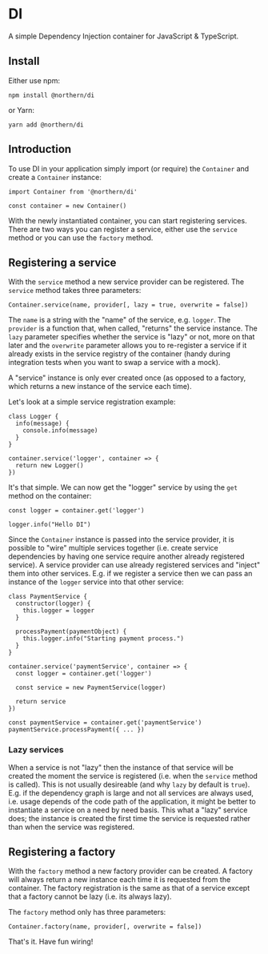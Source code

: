 # DI

A simple Dependency Injection container for JavaScript & TypeScript.

## Install

Either use npm:

    npm install @northern/di

or Yarn:

    yarn add @northern/di

## Introduction

To use DI in your application simply import (or require) the `Container` and create a `Container` instance:
````
import Container from '@northern/di'

const container = new Container()
````
With the newly instantiated container, you can start registering services. There are two ways you can register a service, either use the `service` method or you can use the `factory` method.

## Registering a service

With the `service` method a new service provider can be registered. The `service` method takes three parameters:

    Container.service(name, provider[, lazy = true, overwrite = false])

The `name` is a string with the "name" of the service, e.g. `logger`. The `provider` is a function that, when called, "returns" the service instance. The `lazy` parameter specifies whether the service is "lazy" or not, more on that later and the `overwrite` parameter allows you to re-register a service if it already exists in the service registry of the container (handy during integration tests when you want to swap a service with a mock).

A "service" instance is only ever created once (as opposed to a factory, which returns a new instance of the service each time).

Let's look at a simple service registration example:
````
class Logger {
  info(message) {
    console.info(message)
  }
}

container.service('logger', container => {
  return new Logger()
})
````
It's that simple. We can now get the "logger" service by using the `get` method on the container:
````
const logger = container.get('logger')

logger.info("Hello DI")
````
Since the `Container` instance is passed into the service provider, it is possible to "wire" multiple services together (i.e. create service dependencies by having one service require another already registered service). A service provider can use already registered services and "inject" them into other services. E.g. if we register a service then we can pass an instance of the `logger` service into that other service:
````
class PaymentService {
  constructor(logger) {
    this.logger = logger
  }

  processPayment(paymentObject) {
    this.logger.info("Starting payment process.")
  }
}

container.service('paymentService', container => {
  const logger = container.get('logger')

  const service = new PaymentService(logger)

  return service
})

const paymentService = container.get('paymentService')
paymentService.processPayment({ ... })
````

### Lazy services

When a service is not "lazy" then the instance of that service will be created the moment the service is registered (i.e. when the `service` method is called). This is not usually desireable (and why `lazy` by default is `true`). E.g. if the dependency graph is large and not all services are always used, i.e. usage depends of the code path of the application, it might be better to instantiate a service on a need by need basis. This what a "lazy" service does; the instance is created the first time the service is requested rather than when the service was registered.

## Registering a factory

With the `factory` method a new factory provider can be created. A factory will always return a new instance each time it is requested from the container. The factory registration is the same as that of a service except that a factory cannot be lazy (i.e. its always lazy).

The `factory` method only has three parameters:

    Container.factory(name, provider[, overwrite = false])

That's it. Have fun wiring!
